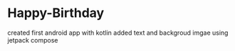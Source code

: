 # Happy-Birthday
created first android app with kotlin added text and backgroud imgae using jetpack compose
